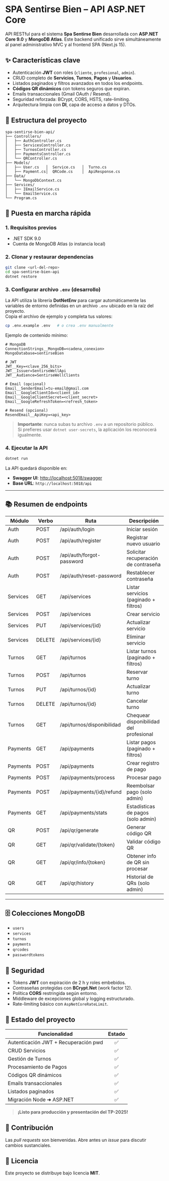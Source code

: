 # SPA Sentirse Bien – API ASP.NET Core

API RESTful para el sistema **Spa Sentirse Bien** desarrollada con **ASP.NET Core 9.0** y **MongoDB Atlas**. Este backend unificado sirve simultáneamente al panel administrativo MVC y al frontend SPA (Next.js 15).

## ✨ Características clave

- Autenticación **JWT** con roles (`cliente`, `profesional`, `admin`).
- CRUD completo de **Servicios**, **Turnos**, **Pagos** y **Usuarios**.
- Listados paginados y filtros avanzados en todos los endpoints.
- **Códigos QR dinámicos** con tokens seguros que expiran.
- Emails transaccionales (Gmail OAuth / Resend).
- Seguridad reforzada: BCrypt, CORS, HSTS, rate-limiting.
- Arquitectura limpia con **DI**, capa de acceso a datos y DTOs.

## 📁 Estructura del proyecto

```text
spa-sentirse-bien-api/
├── Controllers/
│   ├── AuthController.cs
│   ├── ServicesController.cs
│   ├── TurnosController.cs
│   ├── PaymentsController.cs
│   └── QRController.cs
├── Models/
│   ├── User.cs   │  Service.cs   │  Turno.cs
│   ├── Payment.cs│  QRCode.cs    │  ApiResponse.cs
├── Data/
│   └── MongoDbContext.cs
├── Services/
│   ├── IEmailService.cs
│   └── EmailService.cs
└── Program.cs
```

## 🚀 Puesta en marcha rápida

### 1. Requisitos previos

- .NET SDK 9.0
- Cuenta de MongoDB Atlas (o instancia local)

### 2. Clonar y restaurar dependencias

```bash
git clone <url-del-repo>
cd spa-sentirse-bien-api
dotnet restore
```

### 3. Configurar archivo `.env` (desarrollo)

La API utiliza la librería **DotNetEnv** para cargar automáticamente las variables de entorno definidas en un archivo `.env` ubicado en la raíz del proyecto.  
Copia el archivo de ejemplo y completa tus valores:

```bash
cp .env.example .env   # o crea .env manualmente
```

Ejemplo de contenido mínimo:

```env
# MongoDB
ConnectionStrings__MongoDB=<cadena_conexion>
MongoDatabase=sentirseBien

# JWT
JWT__Key=<clave_256_bits>
JWT__Issuer=SentirseWellApi
JWT__Audience=SentirseWellClients

# Email (opcional)
Email__SenderEmail=tu-email@gmail.com
Email__GoogleClientId=<client_id>
Email__GoogleClientSecret=<client_secret>
Email__GoogleRefreshToken=<refresh_token>

# Resend (opcional)
ResendEmail__ApiKey=<api_key>
```

> **Importante**: nunca subas tu archivo `.env` a un repositorio público.  
> Si prefieres usar `dotnet user-secrets`, la aplicación los reconocerá igualmente.

### 4. Ejecutar la API

```bash
dotnet run
```

La API quedará disponible en:

- **Swagger UI**: <http://localhost:5018/swagger>
- **Base URL**: `http://localhost:5018/api`

---

## 📚 Resumen de endpoints

| Módulo    | Verbo | Ruta                                  | Descripción                                 |
|-----------|-------|---------------------------------------|---------------------------------------------|
| Auth      | POST  | /api/auth/login                       | Iniciar sesión                              |
| Auth      | POST  | /api/auth/register                    | Registrar nuevo usuario                     |
| Auth      | POST  | /api/auth/forgot-password             | Solicitar recuperación de contraseña        |
| Auth      | POST  | /api/auth/reset-password              | Restablecer contraseña                      |
| Services  | GET   | /api/services                         | Listar servicios (paginado + filtros)       |
| Services  | POST  | /api/services                         | Crear servicio                              |
| Services  | PUT   | /api/services/{id}                    | Actualizar servicio                         |
| Services  | DELETE| /api/services/{id}                    | Eliminar servicio                           |
| Turnos    | GET   | /api/turnos                           | Listar turnos (paginado + filtros)          |
| Turnos    | POST  | /api/turnos                           | Reservar turno                              |
| Turnos    | PUT   | /api/turnos/{id}                      | Actualizar turno                            |
| Turnos    | DELETE| /api/turnos/{id}                      | Cancelar turno                              |
| Turnos    | GET   | /api/turnos/disponibilidad            | Chequear disponibilidad del profesional     |
| Payments  | GET   | /api/payments                         | Listar pagos (paginado + filtros)           |
| Payments  | POST  | /api/payments                         | Crear registro de pago                      |
| Payments  | POST  | /api/payments/process                 | Procesar pago                               |
| Payments  | POST  | /api/payments/{id}/refund             | Reembolsar pago (solo admin)                |
| Payments  | GET   | /api/payments/stats                   | Estadísticas de pagos (solo admin)          |
| QR        | POST  | /api/qr/generate                      | Generar código QR                           |
| QR        | GET   | /api/qr/validate/{token}              | Validar código QR                           |
| QR        | GET   | /api/qr/info/{token}                  | Obtener info de QR sin procesar             |
| QR        | GET   | /api/qr/history                       | Historial de QRs (solo admin)               |

---

## 🗄️ Colecciones MongoDB

- `users`
- `services`
- `turnos`
- `payments`
- `qrcodes`
- `passwordtokens`

## 🔐 Seguridad

- Tokens **JWT** con expiración de 2 h y roles embebidos.
- Contraseñas protegidas con **BCrypt.Net** (work factor 12).
- Política **CORS** restringida según entorno.
- Middleware de excepciones global y logging estructurado.
- Rate-limiting básico con `AspNetCoreRateLimit`.

## 🚀 Estado del proyecto

| Funcionalidad                        | Estado |
|--------------------------------------|:------:|
| Autenticación JWT + Recuperación pwd | ✅ |
| CRUD Servicios                       | ✅ |
| Gestión de Turnos                    | ✅ |
| Procesamiento de Pagos               | ✅ |
| Códigos QR dinámicos                 | ✅ |
| Emails transaccionales               | ✅ |
| Listados paginados                   | ✅ |
| Migración Node ➜ ASP.NET             | ✅ |

> **¡Listo para producción y presentación del TP-2025!**

## 🤝 Contribución

Las *pull requests* son bienvenidas. Abre antes un *issue* para discutir cambios sustanciales.

## 📝 Licencia

Este proyecto se distribuye bajo licencia **MIT**. 